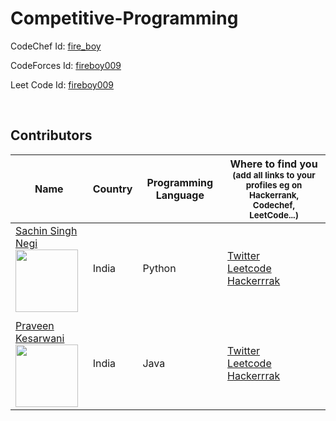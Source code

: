 # Competitive-Programming
 
CodeChef Id: <a href = "https://www.codechef.com/users/fire_boy">fire_boy</a>

CodeForces Id: <a href = "https://codeforces.com/profile/fireboy009">fireboy009</a>

Leet Code Id: <a href="https://leetcode.com/fireboy009/">fireboy009</a> 


<br/>


## Contributors

| Name                                                                                                                                                                                            | Country | Programming Language | Where to find you<br><sup>(add all links to your profiles eg on Hackerrank, Codechef, LeetCode...)</sup>                                                                                                                    |
| ----------------------------------------------------------------------------------------------------------------------------------------------------------------------------------------------- | ------- | -------------------- | --------------------------------------------------------------------------------------------------------------------------------------------------------------------------------------------------------------------------- |
| [Sachin Singh Negi](https://github.com/sachinnegi) <br> <img src="https://github.com/sachinnegi.png" width="100" height="100">                                                                  | India   | Python               | [Twitter](https://twitter.com/SachinSinghNe17)<br>[Leetcode](https://leetcode.com/negisachin688/)<br>[Hackerrrak](https://www.hackerrank.com/negisachin688)                                                                 |
| |  |  | |
| [Praveen Kesarwani](https://github.com/praveenkesarwani) <br> <img src="https://github.com/praveenkesarwani.png" width="100" height="100">                                                                  | India   | Java               | [Twitter](https://twitter.com/Praveenkesarwa6)<br>[Leetcode](https://leetcode.com/pk99411/)<br>[Hackerrrak](https://www.hackerrank.com/pk99411)                                                                 |
